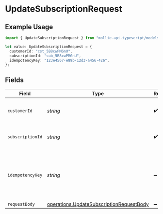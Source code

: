 # UpdateSubscriptionRequest

## Example Usage

```typescript
import { UpdateSubscriptionRequest } from "mollie-api-typescript/models/operations";

let value: UpdateSubscriptionRequest = {
  customerId: "cst_5B8cwPMGnU",
  subscriptionId: "sub_5B8cwPMGnU",
  idempotencyKey: "123e4567-e89b-12d3-a456-426",
};
```

## Fields

| Field                                                                                                | Type                                                                                                 | Required                                                                                             | Description                                                                                          | Example                                                                                              |
| ---------------------------------------------------------------------------------------------------- | ---------------------------------------------------------------------------------------------------- | ---------------------------------------------------------------------------------------------------- | ---------------------------------------------------------------------------------------------------- | ---------------------------------------------------------------------------------------------------- |
| `customerId`                                                                                         | *string*                                                                                             | :heavy_check_mark:                                                                                   | Provide the ID of the related customer.                                                              | cst_5B8cwPMGnU                                                                                       |
| `subscriptionId`                                                                                     | *string*                                                                                             | :heavy_check_mark:                                                                                   | Provide the ID of the related subscription.                                                          | sub_5B8cwPMGnU                                                                                       |
| `idempotencyKey`                                                                                     | *string*                                                                                             | :heavy_minus_sign:                                                                                   | A unique key to ensure idempotent requests. This key should be a UUID v4 string.                     | 123e4567-e89b-12d3-a456-426                                                                          |
| `requestBody`                                                                                        | [operations.UpdateSubscriptionRequestBody](../../models/operations/updatesubscriptionrequestbody.md) | :heavy_minus_sign:                                                                                   | N/A                                                                                                  |                                                                                                      |